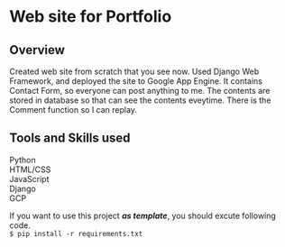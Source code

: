 # Web site for Portfolio
## Overview
Created web site from scratch that you see now. Used Django Web Framework, and deployed the site to Google App Engine. It contains Contact Form, so everyone can post anything to me. The contents are stored in database so that can see the contents eveytime. There is the Comment function so I can replay.
## Tools and Skills used
Python  
HTML/CSS  
JavaScript  
Django  
GCP  

If you want to use this project ***as template***, you should excute following code.   
`$ pip install -r requirements.txt`  

